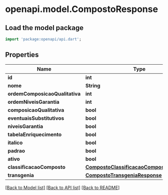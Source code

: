 # openapi.model.CompostoResponse

## Load the model package
```dart
import 'package:openapi/api.dart';
```

## Properties
Name | Type | Description | Notes
------------ | ------------- | ------------- | -------------
**id** | **int** |  | [optional] 
**nome** | **String** |  | [optional] 
**ordemComposicaoQualitativa** | **int** |  | [optional] 
**ordemNiveisGarantia** | **int** |  | [optional] 
**composicaoQualitativa** | **bool** |  | [optional] 
**eventuaisSubstitutivos** | **bool** |  | [optional] 
**niveisGarantia** | **bool** |  | [optional] 
**tabelaEnriquecimento** | **bool** |  | [optional] 
**italico** | **bool** |  | [optional] 
**padrao** | **bool** |  | [optional] 
**ativo** | **bool** |  | [optional] 
**classificacaoComposto** | [**CompostoClassificacaoCompostoResponse**](CompostoClassificacaoCompostoResponse.md) |  | [optional] 
**transgenia** | [**CompostoTransgeniaResponse**](CompostoTransgeniaResponse.md) |  | [optional] 

[[Back to Model list]](../README.md#documentation-for-models) [[Back to API list]](../README.md#documentation-for-api-endpoints) [[Back to README]](../README.md)


